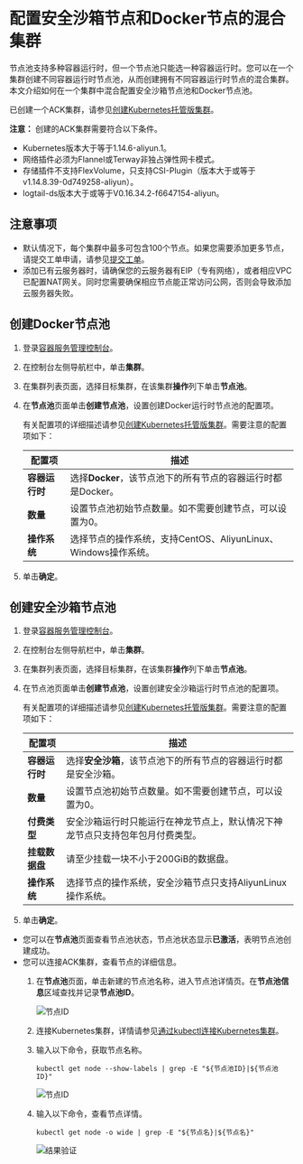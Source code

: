 # 配置安全沙箱节点和Docker节点的混合集群

节点池支持多种容器运行时，但一个节点池只能选一种容器运行时。您可以在一个集群创建不同容器运行时节点池，从而创建拥有不同容器运行时节点的混合集群。本文介绍如何在一个集群中混合配置安全沙箱节点池和Docker节点池。

已创建一个ACK集群，请参见[创建Kubernetes托管版集群](/cn.zh-CN/Kubernetes集群用户指南/集群管理/创建集群/创建Kubernetes托管版集群.md)。

**注意：** 创建的ACK集群需要符合以下条件。

-   Kubernetes版本大于等于1.14.6-aliyun.1。
-   网络插件必须为Flannel或Terway非独占弹性网卡模式。
-   存储插件不支持FlexVolume，只支持CSI-Plugin（版本大于或等于v1.14.8.39-0d749258-aliyun）。
-   logtail-ds版本大于或等于V0.16.34.2-f6647154-aliyun。

## 注意事项

-   默认情况下，每个集群中最多可包含100个节点。如果您需要添加更多节点，请提交工单申请，请参见[提交工单](https://selfservice.console.aliyun.com/ticket/createIndex)。
-   添加已有云服务器时，请确保您的云服务器有EIP（专有网络），或者相应VPC已配置NAT网关。同时您需要确保相应节点能正常访问公网，否则会导致添加云服务器失败。

## 创建Docker节点池

1.  登录[容器服务管理控制台](https://cs.console.aliyun.com)。

2.  在控制台左侧导航栏中，单击**集群**。

3.  在集群列表页面，选择目标集群，在该集群**操作**列下单击**节点池**。

4.  在**节点池**页面单击**创建节点池**，设置创建Docker运行时节点池的配置项。

    有关配置项的详细描述请参见[创建Kubernetes托管版集群](/cn.zh-CN/Kubernetes集群用户指南/集群管理/创建集群/创建Kubernetes托管版集群.md)。需要注意的配置项如下：

    |配置项|描述|
    |---|--|
    |**容器运行时**|选择**Docker**，该节点池下的所有节点的容器运行时都是Docker。|
    |**数量**|设置节点池初始节点数量。如不需要创建节点，可以设置为0。|
    |**操作系统**|选择节点的操作系统，支持CentOS、AliyunLinux、Windows操作系统。|

5.  单击**确定**。


## 创建安全沙箱节点池

1.  登录[容器服务管理控制台](https://cs.console.aliyun.com)。

2.  在控制台左侧导航栏中，单击**集群**。

3.  在集群列表页面，选择目标集群，在该集群**操作**列下单击**节点池**。

4.  在节点池页面单击**创建节点池**，设置创建安全沙箱运行时节点池的配置项。

    有关配置项的详细描述请参见[创建Kubernetes托管版集群](/cn.zh-CN/Kubernetes集群用户指南/集群管理/创建集群/创建Kubernetes托管版集群.md)。需要注意的配置项如下：

    |配置项|描述|
    |---|--|
    |**容器运行时**|选择**安全沙箱**，该节点池下的所有节点的容器运行时都是安全沙箱。|
    |**数量**|设置节点池初始节点数量。如不需要创建节点，可以设置为0。|
    |**付费类型**|安全沙箱运行时只能运行在神龙节点上，默认情况下神龙节点只支持包年包月付费类型。|
    |**挂载数据盘**|请至少挂载一块不小于200GiB的数据盘。|
    |**操作系统**|选择节点的操作系统，安全沙箱节点只支持AliyunLinux操作系统。|

5.  单击**确定**。


-   您可以在**节点池**页面查看节点池状态，节点池状态显示**已激活**，表明节点池创建成功。
-   您可以连接ACK集群，查看节点的详细信息。
    1.  在**节点池**页面，单击新建的节点池名称，进入节点池详情页。在**节点池信息**区域查找并记录**节点池ID**。

        ![节点ID](https://static-aliyun-doc.oss-accelerate.aliyuncs.com/assets/img/zh-CN/0427204061/p127968.png)

    2.  连接Kubernetes集群，详情请参见[通过kubectl连接Kubernetes集群](/cn.zh-CN/Kubernetes集群用户指南/集群管理/连接集群/通过kubectl连接Kubernetes集群.md)。
    3.  输入以下命令，获取节点名称。

        ```
        kubectl get node --show-labels | grep -E "${节点池ID}|${节点池ID}"
        ```

        ![节点ID](https://static-aliyun-doc.oss-accelerate.aliyuncs.com/assets/img/zh-CN/6506659951/p127399.png)

    4.  输入以下命令，查看节点详情。

        ```
        kubectl get node -o wide | grep -E "${节点名}|${节点名}"
        ```

        ![结果验证](https://static-aliyun-doc.oss-accelerate.aliyuncs.com/assets/img/zh-CN/6506659951/p127388.png)


